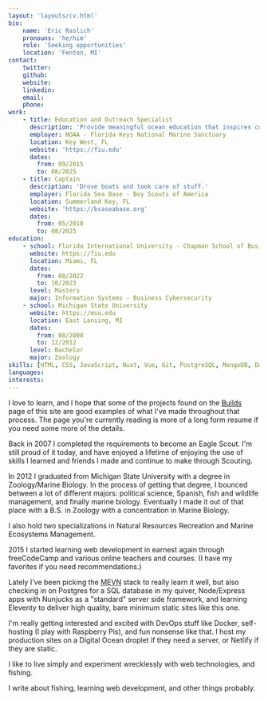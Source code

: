 ```yaml
---
layout: 'layouts/cv.html'
bio:
    name: 'Eric Raslich'
    pronouns: 'he/him'
    role: 'Seeking opportunities'
    location: 'Fenton, MI'
contact:
    twitter:
    github:
    website:
    linkedin:
    email:
    phone:
work:
    - title: Education and Outreach Specialist
      description: 'Provide meaningful ocean education that inspires conservation and stewardship.'
      employer: NOAA - Florida Keys National Marine Sanctuary
      location: Key West, FL
      website: 'https://fiu.edu'
      dates:
        from: 09/2015
        to: 08/2025
    - title: Captain
      description: 'Drove boats and took care of stuff.'
      employer: Florida Sea Base - Boy Scouts of America
      location: Summerland Key, FL
      website: 'https://bsaseabase.org'
      dates:
        from: 05/2010
        to: 08/2025
education:
    - school: Florida International University - Chapman School of Business
      website: https://fiu.edu
      location: Miami, FL
      dates:
        from: 08/2022
        to: 10/2023
      level: Masters
      major: Information Systems - Business Cybersecurity
    - school: Michigan State University
      website: https://msu.edu
      location: East Lansing, MI
      dates:
        from: 08/2008
        to: 12/2012
      level: Bachelor
      major: Zoology
skills: [HTML, CSS, JavaScript, Nuxt, Vue, Git, PostgreSQL, MongoDB, Daisy UI TailwindCSS]
languages:
interests:
---
```

I love to learn, and I hope that some of the projects found on the <a class="border-b-2 border-blue-500 hover:pb-0.5 font-medium" href="/projects/">Builds</a> page of this site are good examples of what I've made throughout that process. The page you're currently reading is more of a long form resume if you need some more of the details.

Back in 2007 I completed the requirements to become an Eagle Scout. I'm still proud of it today, and have enjoyed a lifetime of enjoying the use of skills I learned and friends I made and continue to make through Scouting.

In 2012 I graduated from Michigan State University with a degree in Zoology/Marine Biology. In the process of getting that degree, I bounced between a lot of different majors: political science, Spanish, fish and wildlife management, and finally marine biology. Eventually I made it out of that place with a B.S. in Zoology with a concentration in Marine Biology.

I also hold two specializations in Natural Resources Recreation and Marine Ecosystems Management.

2015 I started learning web development in earnest again through freeCodeCamp and various online teachers and courses. <span class="text-xs">(I have my favorites if you need recommendations.)</span>

Lately I've been picking the <abbr title="MongoDB Express Vue Node">MEVN</abbr> stack to really learn it well, but also checking in on Postgres for a SQL database in my quiver, Node/Express apps with Nunjucks as a "standard" server side framework, and learning Eleventy to deliver high quality, bare minimum static sites like this one.

I'm really getting interested and excited with DevOps stuff like Docker, self-hosting (I play with Raspberry Pis), and fun nonsense like that. I host my production sites on a Digital Ocean droplet if they need a server, or Netlify if they are static.

I like to live simply and experiment wrecklessly with web technologies, and fishing.

I write about fishing, learning web development, and other things probably.
